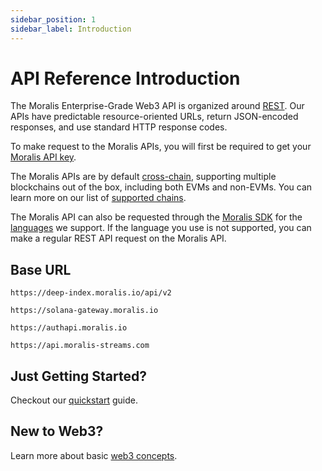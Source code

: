 ```yaml
---
sidebar_position: 1
sidebar_label: Introduction
---
```


# API Reference Introduction

The Moralis Enterprise-Grade Web3 API is organized around [REST](http://en.wikipedia.org/wiki/Representational_State_Transfer). Our APIs have predictable resource-oriented URLs, return JSON-encoded responses, and use standard HTTP response codes.

To make request to the Moralis APIs, you will first be required to get your [Moralis API key](https://docs.moralis.io/reference/moralis-api-key).

The Moralis APIs are by default [cross-chain](https://docs.moralis.io/docs/cross-chain-requests), supporting multiple blockchains out of the box, including both EVMs and non-EVMs. You can learn more on our list of [supported chains](https://docs.moralis.io/reference/supported-chains).

The Moralis API can also be requested through the [Moralis SDK](https://docs.moralis.io/docs/moralis-sdk) for the [languages](https://docs.moralis.io/docs/moralis-sdk#what-are-the-languages-we-support) we support. If the language you use is not supported, you can make a regular REST API request on the Moralis API.

## Base URL

```text EVM API
https://deep-index.moralis.io/api/v2
```
```Text Solana API
https://solana-gateway.moralis.io
```
```Text Auth API
https://authapi.moralis.io
```
```Text Streams API
https://api.moralis-streams.com
```



## Just Getting Started?

Checkout our [quickstart](https://docs.moralis.io/docs/quickstart) guide.

## New to Web3?

Learn more about basic [web3 concepts](https://docs.moralis.io/docs/web3-concepts).